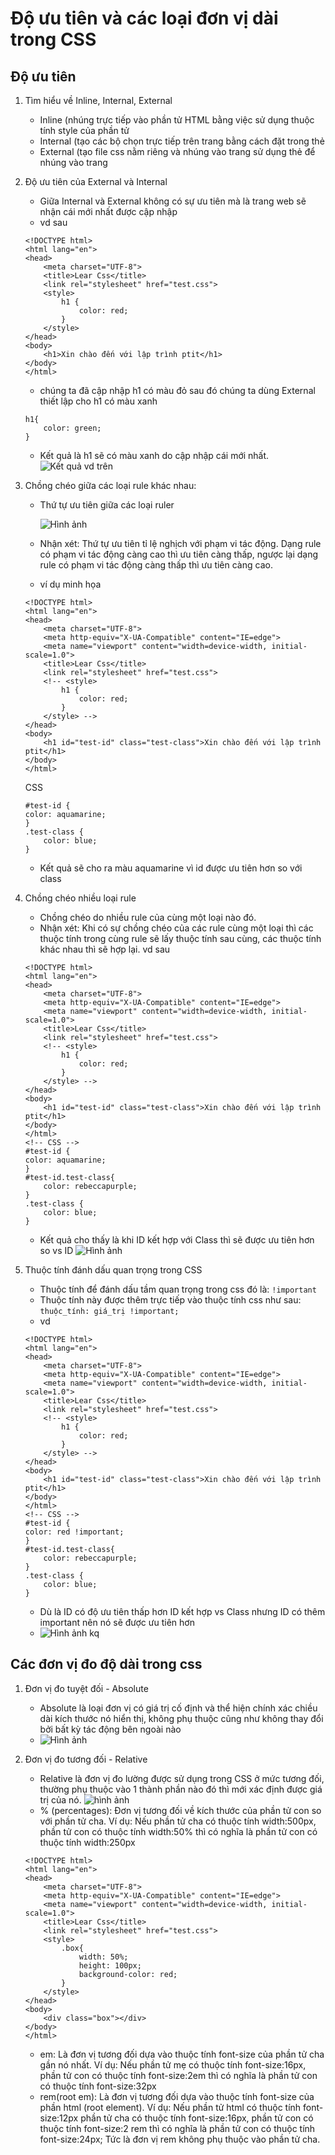 # Độ ưu tiên và các loại đơn vị dài trong CSS

## Độ ưu tiên
1. Tìm hiểu về Inline, Internal, External
    - Inline (nhúng trực tiếp vào phần tử HTML bằng việc sử dụng thuộc tính style của phần tử
    - Internal (tạo các bộ chọn trực tiếp trên trang bằng cách đặt trong thẻ <style></style>
    - External (tạo file css nằm riêng và nhúng vào trang sử dụng thẻ <link> để nhúng vào trang
2. Độ ưu tiên của External và Internal

    -  Giữa Internal và External không có sự ưu tiên mà là trang web sẽ nhận cái mới nhất được cập nhập 
    - vd sau 
    ```<!DOCTYPE html>
    <!DOCTYPE html>
    <html lang="en">
    <head>
        <meta charset="UTF-8">
        <title>Lear Css</title>
        <link rel="stylesheet" href="test.css">
        <style>
            h1 {
                color: red;
            }
        </style>
    </head>
    <body>
        <h1>Xin chào đến với lập trình ptit</h1>
    </body>
    </html>
    ```
    - chúng ta đã cập nhập h1 có màu đỏ sau đó chúng ta dùng External thiết lập cho h1 có màu xanh 
    ```
    h1{
        color: green;
    }
    ```
    - Kết quả là h1 sẽ có màu xanh do cập nhập cái mới nhất. 
    ![Kết quả vd trên](/File%20%E1%BA%A2nh/vd1.png)
3. Chồng chéo giữa các loại rule khác nhau:

    - Thứ tự ưu tiên giữa các loại ruler

      ![Hình ảnh](/File%20%E1%BA%A2nh/ha.png)
    - Nhận xét: Thứ tự ưu tiên tỉ lệ nghịch với phạm vi tác động. Dạng rule có phạm vi tác động càng cao thì ưu tiên càng thấp, ngược lại dạng rule có phạm vi tác động càng thấp thì ưu tiên càng cao.
    - ví dụ minh họa
    ```
    <!DOCTYPE html>
    <html lang="en">
    <head>
        <meta charset="UTF-8">
        <meta http-equiv="X-UA-Compatible" content="IE=edge">
        <meta name="viewport" content="width=device-width, initial-scale=1.0">
        <title>Lear Css</title>
        <link rel="stylesheet" href="test.css">
        <!-- <style>
            h1 {
                color: red;
            }
        </style> -->
    </head>
    <body>
        <h1 id="test-id" class="test-class">Xin chào đến với lập trình ptit</h1>
    </body>
    </html>
    ```
    CSS
    ```
    #test-id {
    color: aquamarine;
    }
    .test-class {
        color: blue;
    }
    ```
    - Kết quả sẽ cho ra màu aquamarine vì id được ưu tiên hơn so với class
4. Chồng chéo nhiều loại rule

    - Chồng chéo do nhiều rule của cùng một loại nào đó.
    - Nhận xét: Khi có sự chồng chéo của các rule cùng một loại thì các thuộc tính trong cùng rule sẽ lấy thuộc tính sau cùng, các thuộc tính khác nhau thì sẽ hợp lại.
    vd sau
    ```
    <!DOCTYPE html>
    <html lang="en">
    <head>
        <meta charset="UTF-8">
        <meta http-equiv="X-UA-Compatible" content="IE=edge">
        <meta name="viewport" content="width=device-width, initial-scale=1.0">
        <title>Lear Css</title>
        <link rel="stylesheet" href="test.css">
        <!-- <style>
            h1 {
                color: red;
            }
        </style> -->
    </head>
    <body>
        <h1 id="test-id" class="test-class">Xin chào đến với lập trình ptit</h1>
    </body>
    </html>
    <!-- CSS -->
    #test-id {
    color: aquamarine;
    }
    #test-id.test-class{
        color: rebeccapurple;
    }
    .test-class {
        color: blue;
    }
    ```
    - Kết quả cho thấy là khi ID kết hợp với Class thì sẽ được ưu tiên hơn so vs ID
    ![Hình ảnh](/File%20%E1%BA%A2nh/h2.png)
5. Thuộc tính đánh dấu quan trọng trong CSS

    - Thuộc tính để đánh dấu tầm quan trọng trong css đó là: ```!important```
    - Thuộc tính này được thêm trực tiếp vào thuộc tính css như sau: ```thuộc_tính: giá_trị !important;```
    - vd
    ```
    <!DOCTYPE html>
    <html lang="en">
    <head>
        <meta charset="UTF-8">
        <meta http-equiv="X-UA-Compatible" content="IE=edge">
        <meta name="viewport" content="width=device-width, initial-scale=1.0">
        <title>Lear Css</title>
        <link rel="stylesheet" href="test.css">
        <!-- <style>
            h1 {
                color: red;
            }
        </style> -->
    </head>
    <body>
        <h1 id="test-id" class="test-class">Xin chào đến với lập trình ptit</h1>
    </body>
    </html>
    <!-- CSS -->
    #test-id {
    color: red !important;
    }
    #test-id.test-class{
        color: rebeccapurple;
    }
    .test-class {
        color: blue;
    }
    ```
    - Dù là ID có độ ưu tiên thấp hơn ID kết hợp vs Class nhưng ID có thêm important nên nó sẽ được ưu tiên hơn
    - ![Hình ảnh kq](/File%20%E1%BA%A2nh/h3.png)
## Các đơn vị đo độ dài trong css

1. Đơn vị đo tuyệt đối - Absolute

    - Absolute là loại đơn vị có giá trị cố định và thể hiện chính xác chiều dài kích thước nó hiển thị, không phụ thuộc cũng như không thay đổi bởi bất kỳ tác động bên ngoài nào
    - ![Hình ảnh](/File%20%E1%BA%A2nh/h4.png)
2. Đơn vị đo tương đối - Relative
    - Relative là đơn vị đo lường được sử dụng trong CSS ở mức tương đối, thường phụ thuộc vào 1 thành phần nào đó thì mới xác định được giá trị của nó.
    ![hình ảnh](/File%20%E1%BA%A2nh/h5.png)
    - % (percentages): Đơn vị tương đối về kích thước của phần tử con so với phần tử cha. Ví dụ: Nếu phần tử cha có thuộc tính width:500px, phần tử con có thuộc tính width:50% thì có nghĩa là phần tử con có thuộc tính width:250px
    ```
    <!DOCTYPE html>
    <html lang="en">
    <head>
        <meta charset="UTF-8">
        <meta http-equiv="X-UA-Compatible" content="IE=edge">
        <meta name="viewport" content="width=device-width, initial-scale=1.0">
        <title>Lear Css</title>
        <link rel="stylesheet" href="test.css">
        <style>
            .box{
                width: 50%;
                height: 100px;
                background-color: red;
            }
        </style>
    </head>
    <body>
        <div class="box"></div>
    </body>
    </html>
    ```
    - em: Là đơn vị tương đối dựa vào thuộc tính font-size của phần tử cha gần nó nhất. Ví dụ: Nếu phần tử mẹ có thuộc tính font-size:16px, phần tử con có thuộc tính font-size:2em thì có nghĩa là phần tử con có thuộc tính font-size:32px
    - rem(root em): Là đơn vị tương đối dựa vào thuộc tính font-size của phần html (root element). Ví dụ: Nếu phần tử html có thuộc tính font-size:12px phần tử cha có thuộc tính font-size:16px, phần tử con có thuộc tính font-size:2 rem thì có nghĩa là phần tử con có thuộc tính font-size:24px; Tức là đơn vị rem không phụ thuộc vào phần tử cha.


